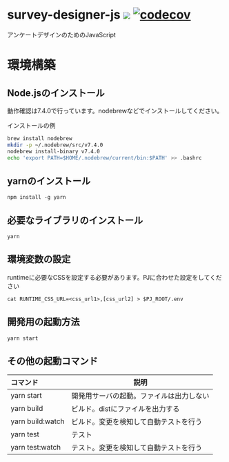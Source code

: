 # survey-designer-js <a href="https://travis-ci.org/jirokun/survey-designer-js"><img src="https://travis-ci.org/jirokun/survey-designer-js.svg?branch=master"/></a> [![codecov](https://codecov.io/gh/jirokun/survey-designer-js/branch/develop/graph/badge.svg)](https://codecov.io/gh/jirokun/survey-designer-js)

アンケートデザインのためのJavaScript

# 環境構築
## Node.jsのインストール
動作確認は7.4.0で行っています。nodebrewなどでインストールしてください。

インストールの例
```bash
brew install nodebrew
mkdir -p ~/.nodebrew/src/v7.4.0 
nodebrew install-binary v7.4.0
echo 'export PATH=$HOME/.nodebrew/current/bin:$PATH' >> .bashrc
```

## yarnのインストール

```
npm install -g yarn
```

## 必要なライブラリのインストール

```
yarn
```

## 環境変数の設定
runtimeに必要なCSSを設定する必要があります。PJに合わせた設定をしてください

```
cat RUNTIME_CSS_URL=<css_url1>,[css_url2] > $PJ_ROOT/.env
```

## 開発用の起動方法

```
yarn start
```

## その他の起動コマンド
|コマンド           |説明                                        |
|:-----------------|-------------------------------------------|
| yarn start       | 開発用サーバの起動。ファイルは出力しない         |
| yarn build       | ビルド。distにファイルを出力する               |
| yarn build:watch | ビルド。変更を検知して自動テストを行う           |
| yarn test        | テスト                                     |
| yarn test:watch  | テスト。変更を検知して自動テストを行う           |
